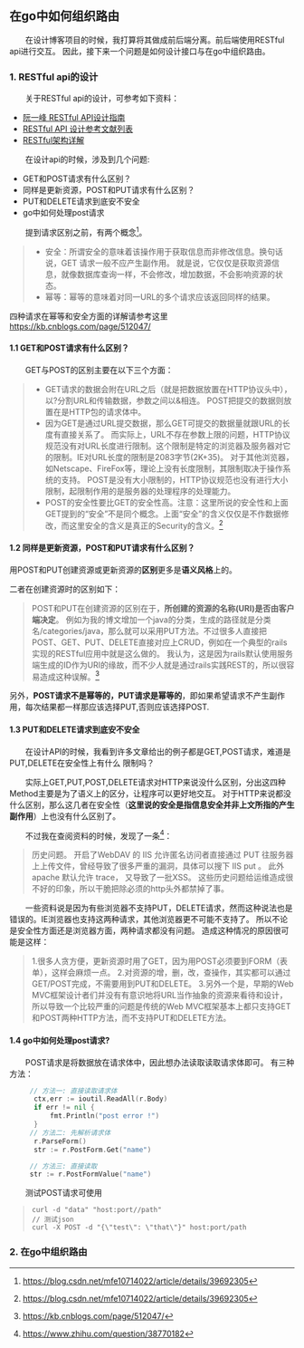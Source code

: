 ## 在go中如何组织路由

&emsp;&emsp;在设计博客项目的时候，我打算将其做成前后端分离。前后端使用RESTful api进行交互。
因此，接下来一个问题是如何设计接口与在go中组织路由。

### 1. RESTful api的设计

&emsp;&emsp;关于RESTful api的设计，可参考如下资料：

+ [阮一峰 RESTful API设计指南](http://www.ruanyifeng.com/blog/2014/05/restful_api.html)
+ [RESTful API 设计参考文献列表](https://github.com/aisuhua/restful-api-design-references)
+ [RESTful架构详解](https://kb.cnblogs.com/page/512047/)

&emsp;&emsp;在设计api的时候，涉及到几个问题:

- GET和POST请求有什么区别？
- 同样是更新资源，POST和PUT请求有什么区别？
- PUT和DELETE请求到底安不安全
- go中如何处理post请求

&emsp;&emsp;提到请求区别之前，有两个概念[^参考资料1]。
>
>- 安全：所谓安全的意味着该操作用于获取信息而非修改信息。换句话说，GET 请求一般不应产生副作用。
>就是说，它仅仅是获取资源信息，就像数据库查询一样，不会修改，增加数据，不会影响资源的状态。
>- 幂等：幂等的意味着对同一URL的多个请求应该返回同样的结果。

四种请求在幂等和安全方面的详解请参考这里 <https://kb.cnblogs.com/page/512047/>

#### 1.1 GET和POST请求有什么区别？

&emsp;&emsp;GET与POST的区别主要在以下三个方面：

>- GET请求的数据会附在URL之后（就是把数据放置在HTTP协议头中），以?分割URL和传输数据，参数之间以&相连。
POST把提交的数据则放置在是HTTP包的请求体中。
>- 因为GET是通过URL提交数据，那么GET可提交的数据量就跟URL的长度有直接关系了。
  而实际上，URL不存在参数上限的问题，HTTP协议规范没有对URL长度进行限制。这个限制是特定的浏览器及服务器对它的限制。IE对URL长度的限制是2083字节(2K+35)。
  对于其他浏览器，如Netscape、FireFox等，理论上没有长度限制，其限制取决于操作系统的支持。
  POST是没有大小限制的，HTTP协议规范也没有进行大小限制，起限制作用的是服务器的处理程序的处理能力。
>- POST的安全性要比GET的安全性高。注意：这里所说的安全性和上面GET提到的“安全”不是同个概念。上面“安全”的含义仅仅是不作数据修改，而这里安全的含义是真正的Security的含义。[^参考资料1]

#### 1.2 同样是更新资源，POST和PUT请求有什么区别？

用POST和PUT创建资源或更新资源的**区别**更多是**语义风格**上的。

二者在创建资源时的区别如下：

> POST和PUT在创建资源的区别在于，**所创建的资源的名称(URI)是否由客户端决定**。
  例如为我的博文增加一个java的分类，生成的路径就是分类名/categories/java，那么就可以采用PUT方法。不过很多人直接把POST、GET、PUT、DELETE直接对应上CRUD，例如在一个典型的rails实现的RESTful应用中就是这么做的。
  我认为，这是因为rails默认使用服务端生成的ID作为URI的缘故，而不少人就是通过rails实践REST的，所以很容易造成这种误解。[^参考资料2]

另外，**POST请求不是幂等的，PUT请求是幂等的**，即如果希望请求不产生副作用，每次结果都一样那应该选择PUT,否则应该选择POST.

#### 1.3 PUT和DELETE请求到底安不安全

&emsp;&emsp;在设计API的时候，我看到许多文章给出的例子都是GET,POST请求，难道是PUT,DELETE在安全性上有什么
限制吗？

&emsp;&emsp;实际上GET,PUT,POST,DELETE请求对HTTP来说没什么区别，分出这四种Method主要是为了语义上的区分，让程序可以更好地交互。
对于HTTP来说都没什么区别，那么这几者在安全性（**这里说的安全是指信息安全并非上文所指的产生副作用**）上也没有什么区别了。

&emsp;&emsp;不过我在查阅资料的时候，发现了一条[^参考资料3]：

> 历史问题。
  开启了WebDAV 的 IIS 允许匿名访问者直接通过 PUT 往服务器上上传文件，曾经导致了很多严重的漏洞，具体可以搜下 IIS put 。
> 此外 apache 默认允许 trace， 又导致了一批XSS。
> 这些历史问题给运维造成很不好的印象，所以干脆把除必须的http头外都禁掉了事。

&emsp;&emsp;一些资料说是因为有些浏览器不支持PUT，DELETE请求，然而这种说法也是错误的。IE浏览器也支持这两种请求，其他浏览器更不可能不支持了。
所以不论是安全性方面还是浏览器方面，两种请求都没有问题。
造成这种情况的原因很可能是这样：
>  1.很多人贪方便，更新资源时用了GET，因为用POST必须要到FORM（表单），这样会麻烦一点。
   2.对资源的增，删，改，查操作，其实都可以通过GET/POST完成，不需要用到PUT和DELETE。
   3.另外一个是，早期的Web MVC框架设计者们并没有有意识地将URL当作抽象的资源来看待和设计，所以导致一个比较严重的问题是传统的Web MVC框架基本上都只支持GET和POST两种HTTP方法，而不支持PUT和DELETE方法。

#### 1.4 go中如何处理post请求?

&emsp;&emsp;POST请求是将数据放在请求体中，因此想办法读取读取请求体即可。
有三种方法：

``` go
     // 方法一: 直接读取请求体
      ctx,err := ioutil.ReadAll(r.Body)
      if err != nil {
          fmt.Println("post error !")
      }
     // 方法二: 先解析请求体
      r.ParseForm()
      str := r.PostForm.Get("name")

     // 方法三: 直接读取
     str := r.PostFormValue("name")
```

&emsp;&emsp;测试POST请求可使用
>     curl -d "data" "host:port//path"
>     // 测试json
>     curl -X POST -d "{\"test\": \"that\"}" host:port/path



### 2. 在go中组织路由



[^参考资料1]: https://blog.csdn.net/mfe10714022/article/details/39692305
[^参考资料2]: https://kb.cnblogs.com/page/512047/
[^参考资料3]: https://www.zhihu.com/question/38770182